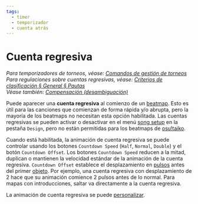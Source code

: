 ```yaml
---
tags:
  - timer
  - temporizador
  - cuenta atrás
---
```


# Cuenta regresiva

*Para temporizadores de torneos, véase: [Comandos de gestión de torneos](/wiki/osu!_tournament_client/osu!tourney/Tournament_management_commands)*\
*Para regulaciones sobre cuentas regresivas, véase: [Criterios de clasificación § General § Pautas](/wiki/Ranking_Criteria#pautas)*\
*Véase también: [Compensación (desambiguación)](/wiki/Offset)*

Puede aparecer una **cuenta regresiva** al comienzo de un [beatmap](/wiki/Beatmap). Esto es útil para las canciones que comienzan de forma rápida y/o abrupta, pero la mayoría de los beatmaps no necesitan esta opción habilitada. Las cuentas regresivas se pueden activar o desactivar en el menú [song setup](/wiki/Client/Beatmap_editor/Song_Setup) en la pestaña `Design`, pero no están permitidas para los beatmaps de [osu!taiko](/wiki/Game_mode/osu!taiko).

Cuando está habilitada, la animación de cuenta regresiva se puede controlar usando los botones `Countdown Speed` (`Half`, `Normal`, `Double`) y el botón `Countdown Offset`. Los botones `Countdown Speed` reducen a la mitad, duplican o mantienen la velocidad estándar de la animación de la cuenta regresiva. `Countdown Offset` establece el desplazamiento en [pulsos](/wiki/Music_theory/Tempo) antes del primer [objeto](/wiki/Gameplay/Hit_object). Por ejemplo, una cuenta regresiva con desplazamiento de 2 hace que su animación comience 2 pulsos antes de lo normal. Para mapas con introducciones, saltar va directamente a la cuenta regresiva.

La animación de cuenta regresiva se puede [personalizar](/wiki/Skinning/Interface#cuenta-regresiva).
